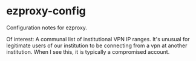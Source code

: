 ezproxy-config
==============

Configuration notes for ezproxy.

Of interest:  A communal list of institutional VPN IP ranges.  It's unusual for legitimate users of our institution to be connecting from a vpn at another institution.  When I see this, it is typically a compromised account.
